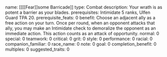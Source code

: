 name: [[[[Fear]]some Barricade]]
type: Combat
description: Your wrath is as potent a barrier as your blades.
prerequisites: Intimidate 5 ranks, Ulfen Guard TPA 20.
prerequisite_feats: 0
benefit: Choose an adjacent ally as a free action on your turn. Once per round, when an opponent attacks that ally, you may make an Intimidate check to demoralize the opponent as an immediate action. This action counts as an attack of opportunity.
normal: 0
special: 0
teamwork: 0
critical: 0
grit: 0
style: 0
performance: 0
racial: 0
companion_familiar: 0
race_name: 0
note: 0
goal: 0
completion_benefit: 0
multiples: 0
suggested_traits: 0
